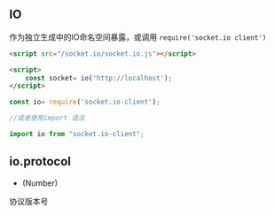 ## IO

作为独立生成中的IO命名空间暴露，或调用 `require('socket.io client')`

```html
<script src="/socket.io/socket.io.js"></script>

<script>
    const socket= io('http://localhost');
</script>
```

```js
const io= require('socket.io-client');

//或者使用import 语法

import io from "socket.io-client";

```

## io.protocol

- (Number)

协议版本号
